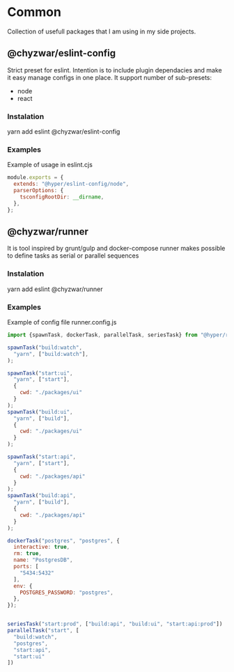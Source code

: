 # Common

Collection of usefull packages that I am using in my side projects.

## @chyzwar/eslint-config

Strict preset for eslint. Intention is to include plugin dependacies and make it easy manage configs in one place. It support number of sub-presets: 

- node
- react

### Instalation

yarn add eslint @chyzwar/eslint-config

### Examples

Example of usage in eslint.cjs
```js
module.exports = {
  extends: "@hyper/eslint-config/node",
  parserOptions: {
    tsconfigRootDir: __dirname,
  },
};
```

## @chyzwar/runner

It is tool inspired by grunt/gulp and docker-compose
runner makes possible to define tasks as serial or parallel sequences


### Instalation

yarn add eslint @chyzwar/runner

### Examples

Example of config file runner.config.js
```js
import {spawnTask, dockerTask, parallelTask, seriesTask} from "@hyper/runner";

spawnTask("build:watch", 
  "yarn", ["build:watch"], 
);

spawnTask("start:ui", 
  "yarn", ["start"], 
  {
    cwd: "./packages/ui"
  }
);
spawnTask("build:ui", 
  "yarn", ["build"], 
  {
    cwd: "./packages/ui"
  }
);

spawnTask("start:api", 
  "yarn", ["start"], 
  {
    cwd: "./packages/api"
  }
);
spawnTask("build:api", 
  "yarn", ["build"], 
  {
    cwd: "./packages/api"
  }
);

dockerTask("postgres", "postgres", {
  interactive: true,
  rm: true,
  name: "PostgresDB",
  ports: [
    "5434:5432"
  ],
  env: {
    POSTGRES_PASSWORD: "postgres",
  },
});


seriesTask("start:prod", ["build:api", "build:ui", "start:api:prod"])
parallelTask("start", [
  "build:watch", 
  "postgres", 
  "start:api", 
  "start:ui"
])
```